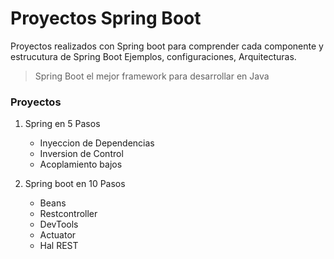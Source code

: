 # Proyectos Spring Boot

Proyectos realizados con Spring boot para comprender cada componente y estrucutura de Spring Boot
Ejemplos, configuraciones, Arquitecturas.

> Spring Boot el mejor framework para desarrollar en Java

### Proyectos

1. Spring en 5 Pasos 
    - Inyeccion de Dependencias
    - Inversion de Control
    - Acoplamiento bajos

2. Spring boot en 10 Pasos
    - Beans
    - Restcontroller
    - DevTools
    - Actuator
    - Hal REST
